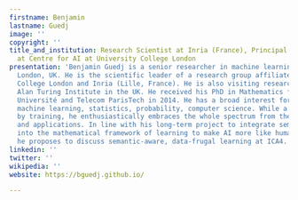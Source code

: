 ```yaml
---
firstname: Benjamin
lastname: Guedj
image: ''
copyright: ''
title_and_institution: Research Scientist at Inria (France), Principal Research Fellow
  at Centre for AI at University College London
presentation: 'Benjamin Guedj is a senior researcher in machine learning, based in
  London, UK. He is the scientific leader of a research group affiliated with University
  College London and Inria (Lille, France). He is also visiting researcher at the
  Alan Turing Institute in the UK. He received his PhD in Mathematics from Sorbonne
  Université and Telecom ParisTech in 2014. He has a broad interest for science, including
  machine learning, statistics, probability, computer science. While a theoretician
  by training, he enthusiastically embraces the whole spectrum from theory to algorithms
  and applications. In line with his long-term project to integrate semantical representations
  into the mathematical framework of learning to make AI more like human intelligence,
  he proposes to discuss semantic-aware, data-frugal learning at ICA4. '
linkedin: ''
twitter: ''
wikipedia: ''
website: https://bguedj.github.io/

---
```

